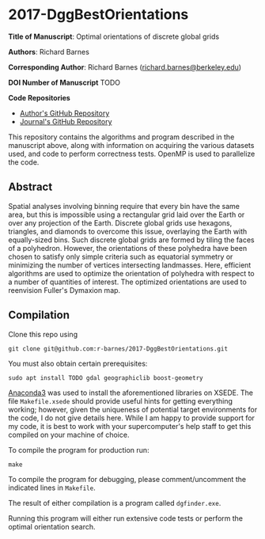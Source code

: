 2017-DggBestOrientations
========================

**Title of Manuscript**:
Optimal orientations of discrete global grids

**Authors**: Richard Barnes

**Corresponding Author**: Richard Barnes (richard.barnes@berkeley.edu)

**DOI Number of Manuscript**
TODO

**Code Repositories**
 * [Author's GitHub Repository](https://github.com/r-barnes/2017-DggBestOrientations)
 * [Journal's GitHub Repository](TODO)

This repository contains the algorithms and program described in the manuscript
above, along with information on acquiring the various datasets used, and code
to perform correctness tests. OpenMP is used to parallelize the code.



Abstract
--------

Spatial analyses involving binning require that every bin have the same area,
but this is impossible using a rectangular grid laid over the Earth or over any
projection of the Earth. Discrete global grids use hexagons, triangles, and
diamonds to overcome this issue, overlaying the Earth with equally-sized bins.
Such discrete global grids are formed by tiling the faces of a polyhedron.
However, the orientations of these polyhedra have been chosen to satisfy only
simple criteria such as equatorial symmetry or minimizing the number of vertices
intersecting landmasses. Here, efficient algorithms are used to optimize the
orientation of polyhedra with respect to a number of quantities of interest. The
optimized orientations are used to reenvision Fuller's Dymaxion map.



Compilation
-----------

Clone this repo using

    git clone git@github.com:r-barnes/2017-DggBestOrientations.git

You must also obtain certain prerequisites:

    sudo apt install TODO gdal geographiclib boost-geometry

[Anaconda3](#TODO) was used to install the aforementioned libraries on XSEDE.
The file `Makefile.xsede` should provide useful hints for getting everything
working; however, given the uniqueness of potential target environments for the
code, I do not give details here. While I am happy to provide support for my
code, it is best to work with your supercomputer's help staff to get this
compiled on your machine of choice.

To compile the program for production run:

    make

To compile the program for debugging, please comment/uncomment the indicated
lines in `Makefile`.

The result of either compilation is a program called `dgfinder.exe`.

Running this program will either run extensive code tests or perform the optimal
orientation search.

